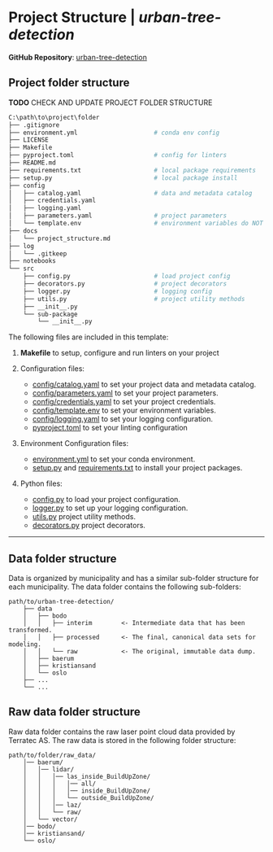 
# Project Structure | *urban-tree-detection*

**GitHub Repository**: [urban-tree-detection](https://github.com/NINAnor/urban-tree-detection)

## Project folder structure

**TODO** CHECK AND UPDATE PROJECT FOLDER STRUCTURE

```bash
C:\path\to\project\folder	
├── .gitignore
├── environment.yml                     # conda env config
├── LICENSE
├── Makefile                                    
├── pyproject.toml                      # config for linters
├── README.md
├── requirements.txt                    # local package requirements
├── setup.py                            # local package install 
├── config
│   ├── catalog.yaml                    # data and metadata catalog
│   ├── credentials.yaml            
│   ├── logging.yaml                    
│   ├── parameters.yaml                 # project parameters
│   └── template.env                    # environment variables do NOT commit
├── docs
│   └── project_structure.md
├── log
│   └── .gitkeep
├── notebooks
└── src
    ├── config.py                       # load project config
    ├── decorators.py                   # project decorators
    ├── logger.py                       # logging config
    ├── utils.py                        # project utility methods       
    ├── __init__.py
    └── sub-package
        └── __init__.py
```


The following files are included in this template:

1. **Makefile** to setup, configure and run linters on your project

2. Configuration files:
    - [config/catalog.yaml](config/config.yaml) to set your project data and metadata catalog. 
    - [config/parameters.yaml](config/parameters.yaml) to set your project parameters.
    - [config/credentials.yaml](config/credentials.yaml) to set your project credentials.
    - [config/template.env](config/template.env) to set your environment variables. 
    - [config/logging.yaml](config/logging.yaml) to set your logging configuration.
    - [pyproject.toml](pyproject.toml) to set your linting configuration 

3. Environment Configuration files:
    - [environment.yml](environment.yml) to set your conda environment.
    - [setup.py](setup.py) and [requirements.txt](requirements.txt) to install your project packages. 

4. Python files:
    - [config.py](src/config.py) to load your project configuration.
    - [logger.py](src/logger.py) to set up your logging configuration.
    - [utils.py](src/utils.py) project utility methods.
    - [decorators.py](src/decorators.py) project decorators.

-------

## Data folder structure
Data is organized by municipality and has a similar sub-folder structure for each municipality. The data folder contains the following sub-folders:

```shell
path/to/urban-tree-detection/
    ├── data
    │   ├── bodo
    │   │   ├── interim        <- Intermediate data that has been transformed.
    │   │   ├── processed      <- The final, canonical data sets for modeling.
    │   │   └── raw            <- The original, immutable data dump.
    │   ├── baerum
    │   ├── kristiansand
    │   └── oslo
    ├── ...
    └── ...
```

## Raw data folder structure
Raw data folder contains the raw laser point cloud data provided by Terratec AS. The raw data is stored in the following folder structure:

```shell
path/to/folder/raw_data/
    │──	baerum/
    │   │── lidar/
    │   │   │── las_inside_BuildUpZone/
    │   │   │   │── all/
    │   │   │   │── inside_BuildUpZone/
    │   │   │   └── outside_BuildUpZone/	
    │   │   │── laz/
    │   │   └── raw/	
    │   └── vector/	
    │──	bodo/
    │──	kristiansand/
    └──	oslo/        
```